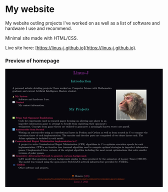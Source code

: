 # My website
My website outling projects I've worked on as well as a list of software and hardware I use and recommend.

Minimal site made with HTML/CSS.

Live site here: [https://linus-j.github.io](https://linus-j.github.io).

### Preview of homepage

<img src="https://github.com/Linus-J/repo-images/blob/main/linus-j-github-io/home.png" alt="Home" width="600"/>
